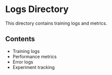 # Logs Directory

This directory contains training logs and metrics.

## Contents

- Training logs
- Performance metrics
- Error logs
- Experiment tracking
